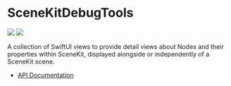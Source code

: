 # SceneKitDebugTools

[![](https://img.shields.io/endpoint?url=https%3A%2F%2Fswiftpackageindex.com%2Fapi%2Fpackages%2Fheckj%2FSceneKitDebugTools%2Fbadge%3Ftype%3Dswift-versions)](https://swiftpackageindex.com/heckj/SceneKitDebugTools)
[![](https://img.shields.io/endpoint?url=https%3A%2F%2Fswiftpackageindex.com%2Fapi%2Fpackages%2Fheckj%2FSceneKitDebugTools%2Fbadge%3Ftype%3Dplatforms)](https://swiftpackageindex.com/heckj/SceneKitDebugTools)

A collection of SwiftUI views to provide detail views about Nodes and their properties within SceneKit, displayed alongside or independently of a SceneKit scene.

- [API Documentation](https://heckj.github.io/SceneKitDebugTools/documentation/scenekitdebugtools/)

